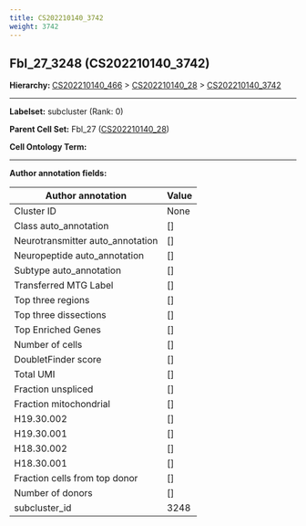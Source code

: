 ```yaml
---
title: CS202210140_3742
weight: 3742
---
```

## Fbl_27_3248 (CS202210140_3742)
<b>Hierarchy: </b>
[CS202210140_466](../CS202210140_466) >
[CS202210140_28](../CS202210140_28) >
[CS202210140_3742](../CS202210140_3742)

---


**Labelset:** subcluster (Rank: 0)

**Parent Cell Set:** Fbl_27 ([CS202210140_28](../CS202210140_28))



**Cell Ontology Term:** 

[MARKER GENES.]: #


---

[TRANSFERRED ANNOTATIONS.]: #


[AUTHOR ANNOTATION FIELDS.]: #


**Author annotation fields:**

| Author annotation | Value |
|-------------------|-------|
|Cluster ID|None|
|Class auto_annotation|[]|
|Neurotransmitter auto_annotation|[]|
|Neuropeptide auto_annotation|[]|
|Subtype auto_annotation|[]|
|Transferred MTG Label|[]|
|Top three regions|[]|
|Top three dissections|[]|
|Top Enriched Genes|[]|
|Number of cells|[]|
|DoubletFinder score|[]|
|Total UMI|[]|
|Fraction unspliced|[]|
|Fraction mitochondrial|[]|
|H19.30.002|[]|
|H19.30.001|[]|
|H18.30.002|[]|
|H18.30.001|[]|
|Fraction cells from top donor|[]|
|Number of donors|[]|
|subcluster_id|3248|

